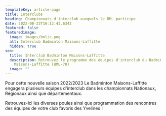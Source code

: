 ```yaml
---
templateKey: article-page
title: Interclubs
heading: Championnats d'interclub auxquels le BML participe
date: 2022-08-23T16:12:43.634Z
featured: false
featuredimage:
  image: images/bmlic.png
  alt: Interclub Badminton Maisons-Laffitte
  hidden: true
seo:
  title: Interclub Badminton Maisons-Laffitte
  description: Retrouvez le programme des équipes d'interclub du Badminton
    Maisons-Laffitte (BML-78)
  image: ""
---
```

Pour cette nouvelle saison 2022/2023 Le Badminton Maisons-Laffitte engagera plusieurs équipes d'interclub dans les championnats Nationaux, Régionaux ainsi que départementaux.



Retrouvez-ici les diverses poules ainsi que programmation des rencontres des équipes de votre club favoris des Yvelines !